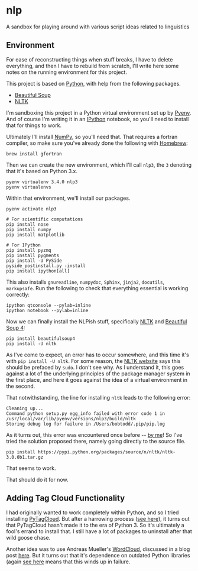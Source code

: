 nlp
===

A sandbox for playing around with various script ideas related to linguistics

Environment
-----------

For ease of reconstructing things when stuff breaks, I have to delete everything, and then I have to rebuild from scratch, I'll write here some notes on the running environment for this project.

This project is based on [Python][python], with help from the following packages.

* [Beautiful Soup][bs4]
* [NLTK][nltk]

I'm sandboxing this project in a Python virtual environment set up by [Pyenv][pyenv].  And of course I'm writing it in an [IPython][ipython] notebook, so you'll need to install that for things to work.

Ultimately I'll install [NumPy][numpy], so you'll need that.  That requires a fortran compiler, so make sure you've already done the following with [Homebrew][brew]:

    brew install gfortran

Then we can create the new environment, which I'll call `nlp3`, the `3` denoting that it's based on Python 3.x.

    pyenv virtualenv 3.4.0 nlp3
    pyenv virtualenvs

Within that environment, we'll install our packages.

    pyenv activate nlp3
    
    # For scientific computations
    pip install nose
    pip install numpy
    pip install matplotlib
    
    # For IPython
    pip install pyzmq
    pip install pygments
    pip install -U PySide
    pyside_postinstall.py -install
    pip install ipython[all]

This also installs `gnureadline`, `numpydoc`, `Sphinx`, `jinja2`, `docutils`, `markupsafe`.  Run the following to check that everything essential is working correctly:

    ipython qtconsole --pylab=inline
    ipython notebook --pylab=inline

Now we can finally install the NLPish stuff, specifically [NLTK][nltk] and [Beautiful Soup 4][bs4]:

    pip install beautifulsoup4
    pip install -U nltk

As I've come to expect, an error has to occur somewhere, and this time it's with `pip install -U nltk`.  For some reason, the [NLTK website][nltk] says this should be prefaced by `sudo`.  I don't see why.  As I understand it, this goes against a lot of the underlying principles of the package manager system in the first place, and here it goes against the idea of a virtual environment in the second.

That notwithstanding, the line for installing `nltk` leads to the following error:

    Cleaning up...
    Command python setup.py egg_info failed with error code 1 in /usr/local/var/lib/pyenv/versions/nlp3/build/nltk
    Storing debug log for failure in /Users/bobtodd/.pip/pip.log


As it turns out, this error was encountered once before -- [by me][nltk-err]!  So I've tried the solution proposed there, namely going directly to the source file.

    pip install https://pypi.python.org/packages/source/n/nltk/nltk-3.0.0b1.tar.gz

That seems to work.

That should do it for now.


Adding Tag Cloud Functionality
------------------------------

I had originally wanted to work completely within Python, and so I tried installing [PyTagCloud][pytag].  But after a harrowing process ([see here](errata.md)), it turns out that PyTagCloud hasn't made it to the era of Python 3.  So it's ultimately a fool's errand to install that.  I still have a lot of packages to uninstall after that wild goose chase.

Another idea was to use Andreas Mueller's [WordCloud][wc-gh], discussed in a blog post [here][pboo-wc].  But it turns out that it's dependence on outdated Python libraries (again [see here](errata.md) means that this winds up in failure.


[brew]: http://brew.sh/
[python]: https://www.python.org/
[pyenv]: https://github.com/yyuu/pyenv
[ipython]: http://ipython.org/
[numpy]: http://www.numpy.org/
[bs4]: http://www.crummy.com/software/BeautifulSoup/bs4/doc/
[nltk]: http://www.nltk.org/
[nltk-err]: https://groups.google.com/forum/#!topic/nltk-users/5hojEAby6Vo
[pytag]: https://pypi.python.org/pypi/pytagcloud
[pboo-wc]: http://peekaboo-vision.blogspot.com/2012/11/a-wordcloud-in-python.html "Andreas Mueller's description of creating a word-cloud generator"
[wc-gh]: https://github.com/amueller/word_cloud "GitHub repo for Mueller's word-count generator"

